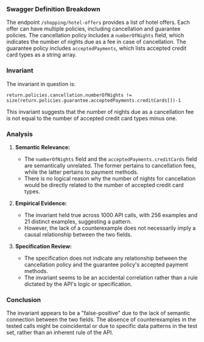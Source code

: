 ### Swagger Definition Breakdown
The endpoint `/shopping/hotel-offers` provides a list of hotel offers. Each offer can have multiple policies, including cancellation and guarantee policies. The cancellation policy includes a `numberOfNights` field, which indicates the number of nights due as a fee in case of cancellation. The guarantee policy includes `acceptedPayments`, which lists accepted credit card types as a string array.

### Invariant
The invariant in question is:

`return.policies.cancellation.numberOfNights != size(return.policies.guarantee.acceptedPayments.creditCards[])-1`

This invariant suggests that the number of nights due as a cancellation fee is not equal to the number of accepted credit card types minus one.

### Analysis
1. **Semantic Relevance:**
   - The `numberOfNights` field and the `acceptedPayments.creditCards` field are semantically unrelated. The former pertains to cancellation fees, while the latter pertains to payment methods.
   - There is no logical reason why the number of nights for cancellation would be directly related to the number of accepted credit card types.

2. **Empirical Evidence:**
   - The invariant held true across 1000 API calls, with 256 examples and 21 distinct examples, suggesting a pattern.
   - However, the lack of a counterexample does not necessarily imply a causal relationship between the two fields.

3. **Specification Review:**
   - The specification does not indicate any relationship between the cancellation policy and the guarantee policy's accepted payment methods.
   - The invariant seems to be an accidental correlation rather than a rule dictated by the API's logic or specification.

### Conclusion
The invariant appears to be a "false-positive" due to the lack of semantic connection between the two fields. The absence of counterexamples in the tested calls might be coincidental or due to specific data patterns in the test set, rather than an inherent rule of the API.
